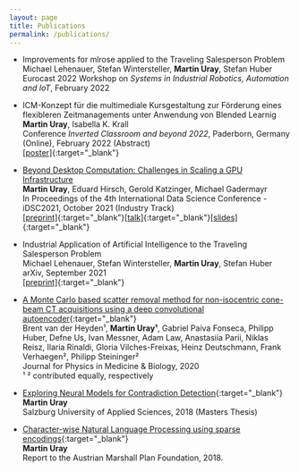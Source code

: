 ```yaml
---
layout: page
title: Publications
permalink: /publications/
---
```


- Improvements for mlrose applied to the Traveling Salesperson Problem<br>
  Michael Lehenauer, Stefan Wintersteller, **Martin Uray**, Stefan Huber<br>
  Eurocast 2022 Workshop on _Systems in Industrial Robotics, Automation and IoT_, February 2022<br>

- ICM-Konzept für die multimediale Kursgestaltung zur Förderung eines flexibleren Zeitmanagements unter Anwendung von Blended Learnig<br>
  **Martin Uray**, Isabella K. Krall<br>
  Conference _Inverted Classroom and beyond 2022_, Paderborn, Germany (Online), February 2022 (Abstract)<br>
  [[poster]](https://uray.at/downloads/publications/icmb2022_poster.pdf){:target="_blank"}

- [Beyond Desktop Computation: Challenges in Scaling a GPU Infrastructure](https://doi.org/10.1007/978-3-658-36295-9_11)<br>
  **Martin Uray**, Eduard Hirsch, Gerold Katzinger, Michael Gadermayr<br>
  In Proceedings of the 4th International Data Science Conference - iDSC2021, October 2021 (Industry Track)<br>
  [[preprint]](https://arxiv.org/abs/2110.05156){:target="_blank"}[[talk]](https://youtu.be/67dDyaZ-riU?t=157){:target="_blank"}[[slides]](https://uray.at/downloads/publications/idsc2021_presentation.pdf){:target="_blank"}

- Industrial Application of Artificial Intelligence to the Traveling Salesperson Problem<br>
  Michael Lehenauer, Stefan Wintersteller, **Martin Uray**, Stefan Huber<br>
  arXiv, September 2021<br>
  [[preprint]](https://arxiv.org/abs/2109.14392){:target="_blank"}

- [A Monte Carlo based scatter removal method for non-isocentric cone-beam CT acquisitions using a deep convolutional autoencoder](https://doi.org/10.1088/1361-6560/ab8954){:target="_blank"}<br>
  Brent van der Heyden¹, __Martin Uray¹__, Gabriel Paiva Fonseca, Philipp Huber, Defne Us, Ivan Messner, Adam Law, Anastasiia Parii, Niklas Reisz, Ilaria Rinaldi, Gloria Vilches-Freixas, Heinz Deutschmann, Frank Verhaegen², Philipp Steininger²<br>
  Journal for Physics in Medicine & Biology, 2020<br>
  ¹ ² contributed equally, respectively

- [Exploring Neural Models for Contradiction Detection](https://permalink.obvsg.at/fsa/AC15286606){:target="_blank"}<br>
  __Martin Uray__<br>
  Salzburg University of Applied Sciences, 2018 (Masters Thesis)<br>

- [Character-wise Natural Language Processing using sparse encodings](https://www.marshallplan.at/images/All-Papers/MP-2018/Uray+Martin_800.pdf){:target="_blank"}<br>
  __Martin Uray__<br>
  Report to the Austrian Marshall Plan Foundation, 2018.<br>
